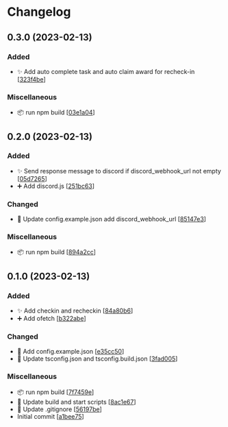 # Changelog

<a name="0.3.0"></a>
## 0.3.0 (2023-02-13)

### Added

- ✨ Add auto complete task and auto claim award for recheck-in [[323f4be](https://github.com/Md-E7/genshin-daily-check-in/commit/323f4be1fd5a70269286a123764d09c36c6098a6)]

### Miscellaneous

- 📦 run npm build [[03e1a04](https://github.com/Md-E7/genshin-daily-check-in/commit/03e1a04d0eee94695e9cbf3c9d4c7f0b05b4f6a3)]


<a name="0.2.0"></a>
## 0.2.0 (2023-02-13)

### Added

- ✨ Send response message to discord if discord_webhook_url not empty [[05d7265](https://github.com/Md-E7/genshin-daily-check-in/commit/05d72656f875d5987bace853233986aea28adcee)]
- ➕ Add discord.js [[251bc63](https://github.com/Md-E7/genshin-daily-check-in/commit/251bc63ca31fb7eda4057c34d9202f6db84bee3e)]

### Changed

- 🔧 Update config.example.json add discord_webhook_url [[85147e3](https://github.com/Md-E7/genshin-daily-check-in/commit/85147e3be586226f9ffa8ba428858547c09a56cc)]

### Miscellaneous

- 📦 run npm build [[894a2cc](https://github.com/Md-E7/genshin-daily-check-in/commit/894a2cc6cb090a96fd5da826bb48f507c0d252b2)]


<a name="0.1.0"></a>
## 0.1.0 (2023-02-13)

### Added

- ✨ Add checkin and recheckin [[84a80b6](https://github.com/Md-E7/genshin-daily-check-in/commit/84a80b6e294d16ffc48c8da3c9fcd7764c4745ec)]
- ➕ Add ofetch [[b322abe](https://github.com/Md-E7/genshin-daily-check-in/commit/b322abeec64e246a445813c2a040833a10e4b694)]

### Changed

- 🔧 Add config.example.json [[e35cc50](https://github.com/Md-E7/genshin-daily-check-in/commit/e35cc50c8c53d86683afc1682bb7e59c02c80fae)]
- 🔧 Update tsconfig.json and tsconfig.build.json [[3fad005](https://github.com/Md-E7/genshin-daily-check-in/commit/3fad0053082022d6a6c68d27fbde1ccf2896315e)]

### Miscellaneous

- 📦 run npm build [[7f7459e](https://github.com/Md-E7/genshin-daily-check-in/commit/7f7459efebd7f83a45698001c92c46e5460acc5f)]
- 🔨 Update build and start scripts [[8ac1e67](https://github.com/Md-E7/genshin-daily-check-in/commit/8ac1e678240c46367d1a5543943ba23b7ede3462)]
- 🙈 Update .gitignore [[56197be](https://github.com/Md-E7/genshin-daily-check-in/commit/56197be85c924987a86fe66d3e36aa05646a80d8)]
-  Initial commit [[a1bee75](https://github.com/Md-E7/genshin-daily-check-in/commit/a1bee75b842046872f961d65f195a54b2bef9451)]


